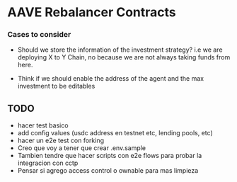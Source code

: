 # AAVE Rebalancer Contracts


### Cases to consider

- Should we store the information of the investment strategy? i.e we are deploying X to Y Chain, no because we are not always taking funds from here.

- Think if we should enable the address of the agent and the max investment to be editables

## TODO

- hacer test basico
- add config values (usdc address en testnet etc, lending pools, etc)
- hacer un e2e test con forking
- Creo que voy a tener que crear .env.sample
- Tambien tendre que hacer scripts con e2e flows para probar la integracion con cctp
- Pensar si agrego access control o ownable para mas limpieza

